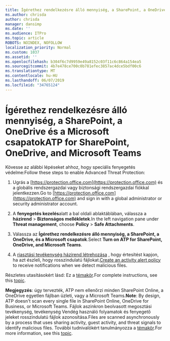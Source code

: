 ```yaml
---
title: Ígérethez rendelkezésre álló mennyiség, a SharePoint, a OneDrive és a Microsoft csapatok
ms.author: chrisda
author: chrisda
manager: dansimp
ms.date: ''
ms.audience: ITPro
ms.topic: article
ROBOTS: NOINDEX, NOFOLLOW
localization_priority: Normal
ms.custom: 1037
ms.assetid: ''
ms.openlocfilehash: b304f6c7d9959e49a8152c03f11c6c864a154ea5
ms.sourcegitcommit: 4b7e478ce700c0b781efec3857ac4dce5bdf00c6
ms.translationtype: MT
ms.contentlocale: hu-HU
ms.lasthandoff: 06/07/2019
ms.locfileid: "34765124"
---
```

# <a name="atp-for-sharepoint-onedrive-and-microsoft-teams"></a><span data-ttu-id="c4ca2-102">Ígérethez rendelkezésre álló mennyiség, a SharePoint, a OneDrive és a Microsoft csapatok</span><span class="sxs-lookup"><span data-stu-id="c4ca2-102">ATP for SharePoint, OneDrive, and Microsoft Teams</span></span>

<span data-ttu-id="c4ca2-103">Kövesse az alábbi lépéseket ahhoz, hogy speciális fenyegetés védelme:</span><span class="sxs-lookup"><span data-stu-id="c4ca2-103">Follow these steps to enable Advanced Threat Protection:</span></span>

1. <span data-ttu-id="c4ca2-104">Ugrás a [https://protection.office.com](https://protection.office.com) és a globális rendszergazdai vagy biztonsági rendszergazdai fiókkal jelentkezzen.</span><span class="sxs-lookup"><span data-stu-id="c4ca2-104">Go to [https://protection.office.com](https://protection.office.com) and sign in with a global administrator or security administrator account.</span></span>

2. <span data-ttu-id="c4ca2-105">A **fenyegetés kezelés**alatt a bal oldali ablaktáblában, válassza a **házirend** \> **Biztonságos mellékletek**.</span><span class="sxs-lookup"><span data-stu-id="c4ca2-105">In the left navigation pane under **Threat management**, choose **Policy** \> **Safe Attachments**.</span></span>

3. <span data-ttu-id="c4ca2-106">Válassza az **Ígérethez rendelkezésre álló mennyiség, a SharePoint, a OneDrive, és a Microsoft csapatok**.</span><span class="sxs-lookup"><span data-stu-id="c4ca2-106">Select **Turn on ATP for SharePoint, OneDrive, and Microsoft Teams**.</span></span>

4. <span data-ttu-id="c4ca2-107">A [riasztási tevékenység házirend létrehozása](https://docs.microsoft.com/office365/securitycompliance/create-activity-alerts) , hogy értesítést kapjon, ha azt észleli, hogy rosszindulatú fájlokat.</span><span class="sxs-lookup"><span data-stu-id="c4ca2-107">[Create an activity alert policy](https://docs.microsoft.com/office365/securitycompliance/create-activity-alerts) to receive notifications when we detect malicious files.</span></span>

<span data-ttu-id="c4ca2-108">Részletes utasításokért lásd: Ez a [témakör](https://docs.microsoft.com/office365/securitycompliance/turn-on-atp-for-spo-odb-and-teams).</span><span class="sxs-lookup"><span data-stu-id="c4ca2-108">For complete instructions, see this [topic](https://docs.microsoft.com/office365/securitycompliance/turn-on-atp-for-spo-odb-and-teams).</span></span>

<span data-ttu-id="c4ca2-109">**Megjegyzés**: úgy tervezték, ATP nem ellenőrzi minden SharePoint Online, a OneDrive egyetlen fájlban üzleti, vagy a Microsoft Teams.</span><span class="sxs-lookup"><span data-stu-id="c4ca2-109">**Note**: By design, ATP doesn't scan every single file in SharePoint Online, OneDrive for Business, or Microsoft Teams.</span></span> <span data-ttu-id="c4ca2-110">Fájlok aszinkron beolvasott megosztási tevékenység, tevékenység Vendég használó folyamatok és fenyegető jeleket rosszindulatú fájlok azonosítása.</span><span class="sxs-lookup"><span data-stu-id="c4ca2-110">Files are scanned asynchronously by a process that uses sharing activity, guest activity, and threat signals to identify malicious files.</span></span> <span data-ttu-id="c4ca2-111">További tudnivalókért tanulmányozza a [témakör](https://docs.microsoft.com/office365/securitycompliance/atp-for-spo-odb-and-teams).</span><span class="sxs-lookup"><span data-stu-id="c4ca2-111">For more information, see this [topic](https://docs.microsoft.com/office365/securitycompliance/atp-for-spo-odb-and-teams).</span></span>
